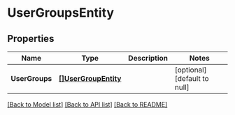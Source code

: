 # UserGroupsEntity

## Properties
Name | Type | Description | Notes
------------ | ------------- | ------------- | -------------
**UserGroups** | [**[]UserGroupEntity**](UserGroupEntity.md) |  | [optional] [default to null]

[[Back to Model list]](../README.md#documentation-for-models) [[Back to API list]](../README.md#documentation-for-api-endpoints) [[Back to README]](../README.md)


